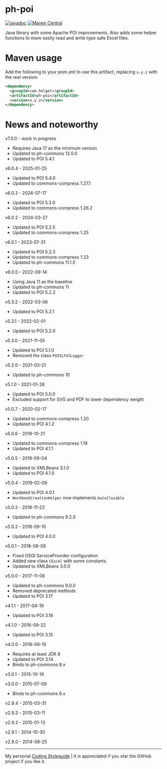 # ph-poi

[![javadoc](https://javadoc.io/badge2/com.helger/ph-poi/javadoc.svg)](https://javadoc.io/doc/com.helger/ph-poi)
[![Maven Central](https://maven-badges.herokuapp.com/maven-central/com.helger/ph-poi/badge.svg)](https://maven-badges.herokuapp.com/maven-central/com.helger/ph-poi) 

Java library with some Apache POI improvements. Also adds some helper functions to more easily read and write type safe Excel files.

# Maven usage

Add the following to your pom.xml to use this artifact, replacing `x.y.z` with the real version:

```xml
<dependency>
  <groupId>com.helger</groupId>
  <artifactId>ph-poi</artifactId>
  <version>x.y.z</version>
</dependency>
```

# News and noteworthy


v7.0.0 - work in progress
* Requires Java 17 as the minimum version
* Updated to ph-commons 12.0.0
* Updated to POI 5.4.1

v6.0.4 - 2025-01-25
* Updated to POI 5.4.0
* Updated to commons-compress 1.27.1

v6.0.3 - 2024-07-17
* Updated to POI 5.3.0
* Updated to commons-compress 1.26.2

v6.0.2 - 2024-03-27
* Updated to POI 5.2.5
* Updated to commons-compress 1.25

v6.0.1 - 2023-07-31
* Updated to POI 5.2.3
* Updated to commons-compress 1.23
* Updated to ph-commons 11.1.0

v6.0.0 - 2022-09-14
* Using Java 11 as the baseline
* Updated to ph-commons 11
* Updated to POI 5.2.2

v5.3.2 - 2022-03-06
* Updated to POI 5.2.1

v5.3.1 - 2022-02-01
* Updated to POI 5.2.0

v5.3.0 - 2021-11-05
* Updated to POI 5.1.0
* Removed the class `POISLF4JLogger`

v5.2.0 - 2021-03-21
* Updated to ph-commons 10

v5.1.0 - 2021-01-28
* Updated to POI 5.0.0
* Excluded support for SVG and PDF to lower dependency weight

v5.0.7 - 2020-02-17
* Updated to commons-compress 1.20
* Updated to POI 4.1.2

v5.0.6 - 2019-10-21
* Updated to commons-compress 1.19
* Updated to POI 4.1.1

v5.0.5 - 2019-06-04
* Updated to XMLBeans 3.1.0
* Updated to POI 4.1.0

v5.0.4 - 2019-02-09
* Updated to POI 4.0.1
* `WorkbookCreationHelper` now implements `AutoClosable`

v5.0.3 - 2018-11-22
* Updated to ph-commons 9.2.0

v5.0.2 - 2018-09-10
* Updated to POI 4.0.0

v5.0.1 - 2018-08-09
* Fixed OSGI ServiceProvider configuration
* Added new class `CExcel` with some constants.
* Updated to XMLBeans 3.0.0

v5.0.0 - 2017-11-06
* Updated to ph-commons 9.0.0
* Removed deprecated methods
* Updated to POI 3.17

v4.1.1 - 2017-04-19
* Updated to POI 3.16

v4.1.0 - 2016-09-22
* Updated to POI 3.15

v4.0.0 - 2016-06-10
* Requires at least JDK 8
* Updated to POI 3.14
* Binds to ph-commons 8.x

v3.0.1 - 2015-10-19

v3.0.0 - 2015-07-09
* Binds to ph-commons 6.x

v2.9.4 - 2015-03-31

v2.9.3 - 2015-03-11

v2.9.2 - 2015-01-13

v2.9.1 - 2014-10-30

v2.9.0 - 2014-08-25   

---

My personal [Coding Styleguide](https://github.com/phax/meta/blob/master/CodingStyleguide.md) |
It is appreciated if you star the GitHub project if you like it.